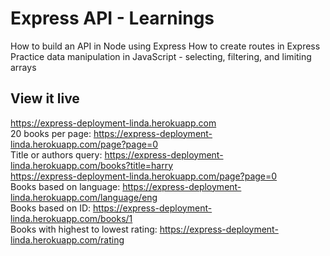 # Express API - Learnings

How to build an API in Node using Express
How to create routes in Express
Practice data manipulation in JavaScript - selecting, filtering, and limiting arrays

## View it live

https://express-deployment-linda.herokuapp.com  
20 books per page: https://express-deployment-linda.herokuapp.com/page?page=0   
Title or authors query: https://express-deployment-linda.herokuapp.com/books?title=harry  
https://express-deployment-linda.herokuapp.com/page?page=0  
Books based on language: https://express-deployment-linda.herokuapp.com/language/eng  
Books based on ID: https://express-deployment-linda.herokuapp.com/books/1   
Books with highest to lowest rating: https://express-deployment-linda.herokuapp.com/rating  